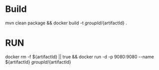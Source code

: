 # Build
mvn clean package && docker build -t ${groupId}/${artifactId} .

# RUN

docker rm -f ${artifactId} || true && docker run -d -p 9080:9080 --name ${artifactId} ${groupId}/${artifactId} 